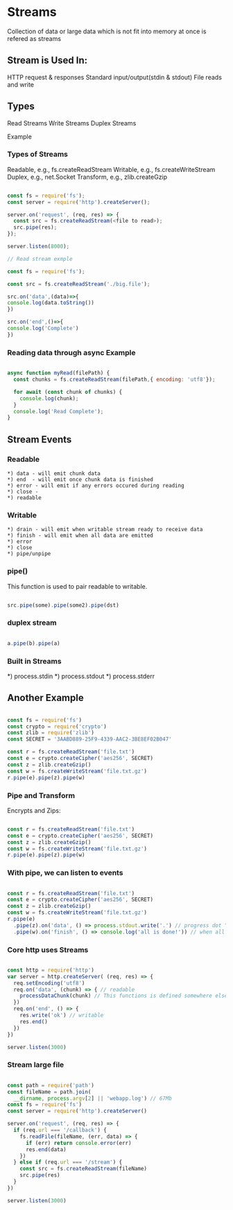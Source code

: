 # Streams

Collection of data or large data which is not fit into memory at once is 
refered as streams

## Stream is Used In:

HTTP request & responses
Standard input/output(stdin & stdout)
File reads and write

## Types

Read Streams
Write Streams
Duplex Streams

Example

### Types of Streams

Readable, e.g., fs.createReadStream
Writable, e.g., fs.createWriteStream
Duplex, e.g., net.Socket
Transform, e.g., zlib.createGzip

```js

const fs = require('fs');
const server = require('http').createServer();

server.on('request', (req, res) => {
  const src = fs.createReadStream(<file to read>);
  src.pipe(res);
});

server.listen(8000);

```

```js
// Read stream exmple

const fs = require('fs');

const src = fs.createReadStream('./big.file');

src.on('data',(data)=>{
console.log(data.toString())
})

src.on('end',()=>{
console.log('Complete')
})


```

### Reading data through async Example

```js

async function myRead(filePath) {
  const chunks = fs.createReadStream(filePath,{ encoding: 'utf8'});

  for await (const chunk of chunks) {
    console.log(chunk);
  }
  console.log('Read Complete');
}

```

## Stream Events

### Readable

    *) data - will emit chunk data 
    *) end  - will emit once chunk data is finished
    *) error - will emit if any errors occured during reading
    *) close - 
    *) readable

### Writable

    *) drain - will emit when writable stream ready to receive data 
    *) finish - will emit when all data are emitted
    *) error
    *) close
    *) pipe/unpipe


### pipe()

This function is used to pair readable to writable.

```js

src.pipe(some).pipe(some2).pipe(dst)

```
### duplex stream 

```js

a.pipe(b).pipe(a)

```

### Built in Streams

*) process.stdin
*) process.stdout
*) process.stderr

## Another Example

```js

const fs = require('fs')
const crypto = require('crypto')
const zlib = require('zlib')
const SECRET = '3AABD889-25F9-4339-AAC2-3BE8EF02B047'

const r = fs.createReadStream('file.txt')
const e = crypto.createCipher('aes256', SECRET)
const z = zlib.createGzip()
const w = fs.createWriteStream('file.txt.gz')
r.pipe(e).pipe(z).pipe(w)

```

### Pipe and Transform

Encrypts and Zips:

```js

const r = fs.createReadStream('file.txt')
const e = crypto.createCipher('aes256', SECRET) 
const z = zlib.createGzip()
const w = fs.createWriteStream('file.txt.gz')
r.pipe(e).pipe(z).pipe(w)

```

### With pipe, we can listen to events 

```js

const r = fs.createReadStream('file.txt')
const e = crypto.createCipher('aes256', SECRET) 
const z = zlib.createGzip()
const w = fs.createWriteStream('file.txt.gz')
r.pipe(e)
  .pipe(z).on('data', () => process.stdout.write('.') // progress dot "."
  .pipe(w).on('finish', () => console.log('all is done!')) // when all is done

```

### Core http uses Streams

```js

const http = require('http')
var server = http.createServer( (req, res) => {
  req.setEncoding('utf8')
  req.on('data', (chunk) => { // readable
    processDataChunk(chunk) // This functions is defined somewhere else
  })
  req.on('end', () => {  
    res.write('ok') // writable
    res.end()
  })
})

server.listen(3000)

```

### Stream large file

```js

const path = require('path')
const fileName = path.join(
  __dirname, process.argv[2] || 'webapp.log') // 67Mb
const fs = require('fs')
const server = require('http').createServer()

server.on('request', (req, res) => {
  if (req.url === '/callback') {
    fs.readFile(fileName, (err, data) => {
      if (err) return console.error(err)
      res.end(data)
    })
  } else if (req.url === '/stream') {
    const src = fs.createReadStream(fileName)
    src.pipe(res)
  }
})

server.listen(3000)

```